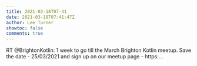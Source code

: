 ```yaml
---
title: 2021-03-18T07-41
date: 2021-03-18T07:41:47Z
author: Lee Turner
showtoc: false
comments: true
---
```


RT @BrightonKotlin: 1 week to go till the March Brighton Kotlin meetup.  Save the date - 25/03/2021 and sign up on our meetup page - https:…

